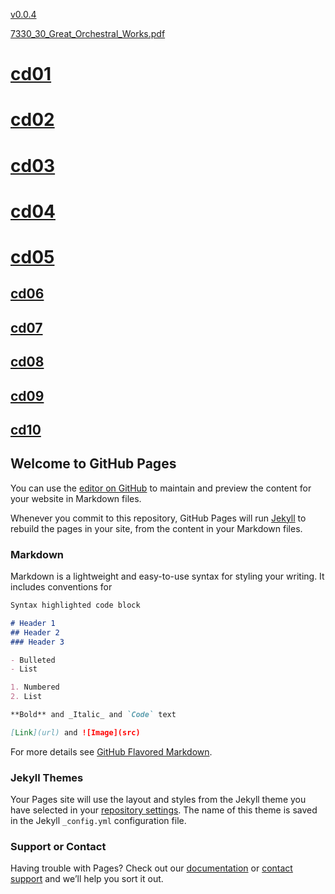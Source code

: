 [v0.0.4](https://github.com/littleflute/a40/edit/master/README.md)

[7330_30_Great_Orchestral_Works.pdf](7330_30_Great_Orchestral_Works.pdf)

# [cd01](cd01)
# [cd02](cd02)
# [cd03](cd03)
# [cd04](cd04)
# [cd05](cd05)
## [cd06](cd06)
## [cd07](cd07)
## [cd08](cd08)
## [cd09](cd09)
## [cd10](cd10)



## Welcome to GitHub Pages

You can use the [editor on GitHub](https://github.com/littleflute/a40/edit/master/README.md) to maintain and preview the content for your website in Markdown files.

Whenever you commit to this repository, GitHub Pages will run [Jekyll](https://jekyllrb.com/) to rebuild the pages in your site, from the content in your Markdown files.

### Markdown

Markdown is a lightweight and easy-to-use syntax for styling your writing. It includes conventions for

```markdown
Syntax highlighted code block

# Header 1
## Header 2
### Header 3

- Bulleted
- List

1. Numbered
2. List

**Bold** and _Italic_ and `Code` text

[Link](url) and ![Image](src)
```

For more details see [GitHub Flavored Markdown](https://guides.github.com/features/mastering-markdown/).

### Jekyll Themes

Your Pages site will use the layout and styles from the Jekyll theme you have selected in your [repository settings](https://github.com/littleflute/a40/settings). The name of this theme is saved in the Jekyll `_config.yml` configuration file.

### Support or Contact

Having trouble with Pages? Check out our [documentation](https://help.github.com/categories/github-pages-basics/) or [contact support](https://github.com/contact) and we’ll help you sort it out.
